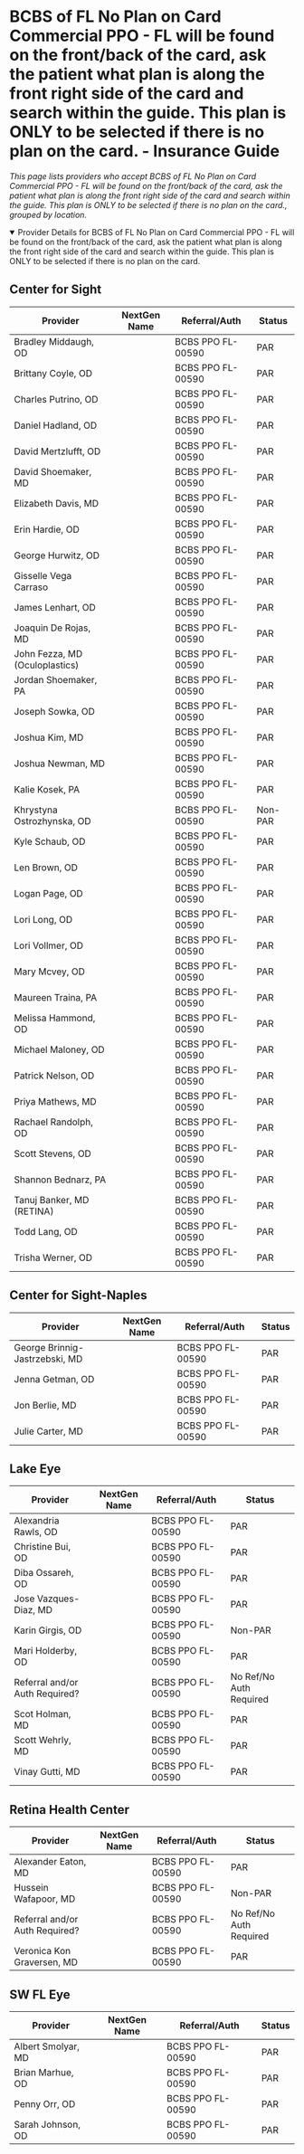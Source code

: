 # BCBS of FL No Plan on Card Commercial PPO - FL will be found on the front/back of the card, ask the patient what plan is along the front right side of the card and search within the guide. This plan is ONLY to be selected if there is no plan on the card. - Insurance Guide

*This page lists providers who accept BCBS of FL No Plan on Card Commercial PPO - FL will be found on the front/back of the card, ask the patient what plan is along the front right side of the card and search within the guide. This plan is ONLY to be selected if there is no plan on the card., grouped by location.*

<details open><summary>Provider Details for BCBS of FL No Plan on Card Commercial PPO - FL will be found on the front/back of the card, ask the patient what plan is along the front right side of the card and search within the guide. This plan is ONLY to be selected if there is no plan on the card.</summary>

## Center for Sight

| Provider | NextGen Name | Referral/Auth | Status |
|----------|-------------|--------------|--------|
| Bradley Middaugh, OD |  | BCBS PPO FL-00590 | PAR |
| Brittany Coyle, OD |  | BCBS PPO FL-00590 | PAR |
| Charles Putrino, OD |  | BCBS PPO FL-00590 | PAR |
| Daniel Hadland, OD |  | BCBS PPO FL-00590 | PAR |
| David Mertzlufft, OD |  | BCBS PPO FL-00590 | PAR |
| David Shoemaker, MD |  | BCBS PPO FL-00590 | PAR |
| Elizabeth Davis, MD |  | BCBS PPO FL-00590 | PAR |
| Erin Hardie, OD |  | BCBS PPO FL-00590 | PAR |
| George Hurwitz, OD |  | BCBS PPO FL-00590 | PAR |
| Gisselle Vega Carraso |  | BCBS PPO FL-00590 | PAR |
| James Lenhart, OD |  | BCBS PPO FL-00590 | PAR |
| Joaquin De Rojas, MD |  | BCBS PPO FL-00590 | PAR |
| John Fezza, MD (Oculoplastics) |  | BCBS PPO FL-00590 | PAR |
| Jordan Shoemaker, PA |  | BCBS PPO FL-00590 | PAR |
| Joseph Sowka, OD |  | BCBS PPO FL-00590 | PAR |
| Joshua Kim, MD |  | BCBS PPO FL-00590 | PAR |
| Joshua Newman, MD |  | BCBS PPO FL-00590 | PAR |
| Kalie Kosek, PA |  | BCBS PPO FL-00590 | PAR |
| Khrystyna Ostrozhynska, OD |  | BCBS PPO FL-00590 | Non-PAR |
| Kyle Schaub, OD |  | BCBS PPO FL-00590 | PAR |
| Len Brown, OD |  | BCBS PPO FL-00590 | PAR |
| Logan Page, OD |  | BCBS PPO FL-00590 | PAR |
| Lori Long, OD |  | BCBS PPO FL-00590 | PAR |
| Lori Vollmer, OD |  | BCBS PPO FL-00590 | PAR |
| Mary Mcvey, OD |  | BCBS PPO FL-00590 | PAR |
| Maureen Traina, PA |  | BCBS PPO FL-00590 | PAR |
| Melissa Hammond, OD |  | BCBS PPO FL-00590 | PAR |
| Michael Maloney, OD |  | BCBS PPO FL-00590 | PAR |
| Patrick Nelson, OD |  | BCBS PPO FL-00590 | PAR |
| Priya Mathews, MD |  | BCBS PPO FL-00590 | PAR |
| Rachael Randolph, OD |  | BCBS PPO FL-00590 | PAR |
| Scott Stevens, OD |  | BCBS PPO FL-00590 | PAR |
| Shannon Bednarz, PA |  | BCBS PPO FL-00590 | PAR |
| Tanuj Banker, MD (RETINA) |  | BCBS PPO FL-00590 | PAR |
| Todd Lang, OD |  | BCBS PPO FL-00590 | PAR |
| Trisha Werner, OD |  | BCBS PPO FL-00590 | PAR |

## Center for Sight-Naples

| Provider | NextGen Name | Referral/Auth | Status |
|----------|-------------|--------------|--------|
| George Brinnig-Jastrzebski, MD |  | BCBS PPO FL-00590 | PAR |
| Jenna Getman, OD |  | BCBS PPO FL-00590 | PAR |
| Jon Berlie, MD |  | BCBS PPO FL-00590 | PAR |
| Julie Carter, MD |  | BCBS PPO FL-00590 | PAR |

## Lake Eye 

| Provider | NextGen Name | Referral/Auth | Status |
|----------|-------------|--------------|--------|
| Alexandria Rawls, OD |  | BCBS PPO FL-00590 | PAR |
| Christine Bui, OD |  | BCBS PPO FL-00590 | PAR |
| Diba Ossareh, OD |  | BCBS PPO FL-00590 | PAR |
| Jose Vazques-Diaz, MD |  | BCBS PPO FL-00590 | PAR |
| Karin Girgis, OD |  | BCBS PPO FL-00590 | Non-PAR |
| Mari Holderby, OD |  | BCBS PPO FL-00590 | PAR |
| Referral and/or Auth Required? |  | BCBS PPO FL-00590 | No Ref/No Auth Required |
| Scot Holman, MD |  | BCBS PPO FL-00590 | PAR |
| Scott Wehrly, MD |  | BCBS PPO FL-00590 | PAR |
| Vinay Gutti, MD |  | BCBS PPO FL-00590 | PAR |

## Retina Health Center

| Provider | NextGen Name | Referral/Auth | Status |
|----------|-------------|--------------|--------|
| Alexander Eaton, MD |  | BCBS PPO FL-00590 | PAR |
| Hussein Wafapoor, MD |  | BCBS PPO FL-00590 | Non-PAR |
| Referral and/or Auth Required? |  | BCBS PPO FL-00590 | No Ref/No Auth Required |
| Veronica Kon Graversen, MD |  | BCBS PPO FL-00590 | PAR |

## SW FL Eye

| Provider | NextGen Name | Referral/Auth | Status |
|----------|-------------|--------------|--------|
| Albert Smolyar, MD |  | BCBS PPO FL-00590 | PAR |
| Brian Marhue, OD |  | BCBS PPO FL-00590 | PAR |
| Penny Orr, OD |  | BCBS PPO FL-00590 | PAR |
| Sarah Johnson, OD |  | BCBS PPO FL-00590 | PAR |

</details>

